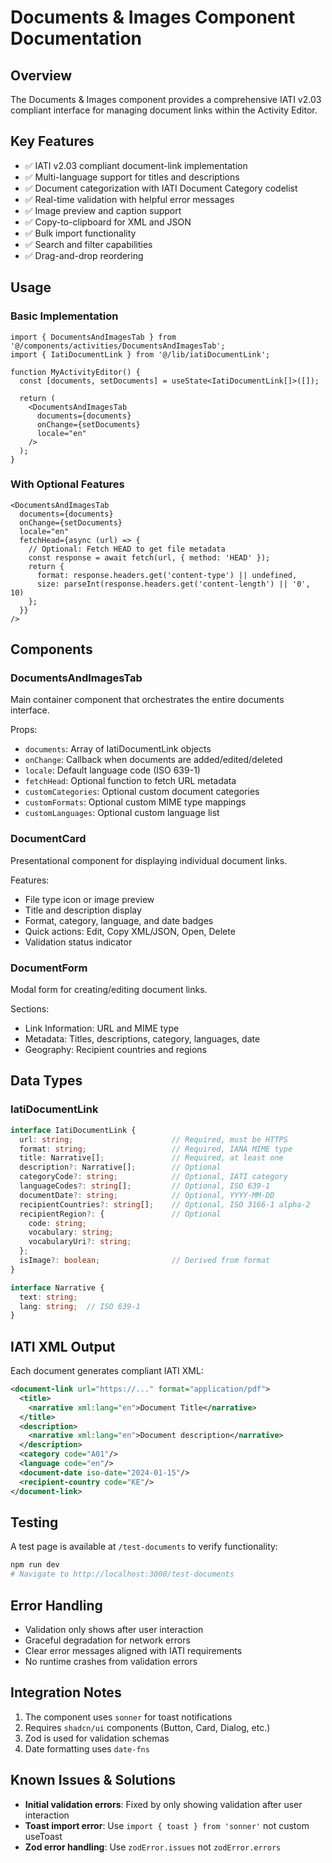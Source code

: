 # Documents & Images Component Documentation

## Overview
The Documents & Images component provides a comprehensive IATI v2.03 compliant interface for managing document links within the Activity Editor.

## Key Features
- ✅ IATI v2.03 compliant document-link implementation
- ✅ Multi-language support for titles and descriptions
- ✅ Document categorization with IATI Document Category codelist
- ✅ Real-time validation with helpful error messages
- ✅ Image preview and caption support
- ✅ Copy-to-clipboard for XML and JSON
- ✅ Bulk import functionality
- ✅ Search and filter capabilities
- ✅ Drag-and-drop reordering

## Usage

### Basic Implementation
```tsx
import { DocumentsAndImagesTab } from '@/components/activities/DocumentsAndImagesTab';
import { IatiDocumentLink } from '@/lib/iatiDocumentLink';

function MyActivityEditor() {
  const [documents, setDocuments] = useState<IatiDocumentLink[]>([]);
  
  return (
    <DocumentsAndImagesTab
      documents={documents}
      onChange={setDocuments}
      locale="en"
    />
  );
}
```

### With Optional Features
```tsx
<DocumentsAndImagesTab
  documents={documents}
  onChange={setDocuments}
  locale="en"
  fetchHead={async (url) => {
    // Optional: Fetch HEAD to get file metadata
    const response = await fetch(url, { method: 'HEAD' });
    return {
      format: response.headers.get('content-type') || undefined,
      size: parseInt(response.headers.get('content-length') || '0', 10)
    };
  }}
/>
```

## Components

### DocumentsAndImagesTab
Main container component that orchestrates the entire documents interface.

Props:
- `documents`: Array of IatiDocumentLink objects
- `onChange`: Callback when documents are added/edited/deleted
- `locale`: Default language code (ISO 639-1)
- `fetchHead`: Optional function to fetch URL metadata
- `customCategories`: Optional custom document categories
- `customFormats`: Optional custom MIME type mappings
- `customLanguages`: Optional custom language list

### DocumentCard
Presentational component for displaying individual document links.

Features:
- File type icon or image preview
- Title and description display
- Format, category, language, and date badges
- Quick actions: Edit, Copy XML/JSON, Open, Delete
- Validation status indicator

### DocumentForm
Modal form for creating/editing document links.

Sections:
- Link Information: URL and MIME type
- Metadata: Titles, descriptions, category, languages, date
- Geography: Recipient countries and regions

## Data Types

### IatiDocumentLink
```typescript
interface IatiDocumentLink {
  url: string;                      // Required, must be HTTPS
  format: string;                   // Required, IANA MIME type
  title: Narrative[];               // Required, at least one
  description?: Narrative[];        // Optional
  categoryCode?: string;            // Optional, IATI category
  languageCodes?: string[];         // Optional, ISO 639-1
  documentDate?: string;            // Optional, YYYY-MM-DD
  recipientCountries?: string[];    // Optional, ISO 3166-1 alpha-2
  recipientRegion?: {               // Optional
    code: string;
    vocabulary: string;
    vocabularyUri?: string;
  };
  isImage?: boolean;                // Derived from format
}

interface Narrative {
  text: string;
  lang: string;  // ISO 639-1
}
```

## IATI XML Output
Each document generates compliant IATI XML:
```xml
<document-link url="https://..." format="application/pdf">
  <title>
    <narrative xml:lang="en">Document Title</narrative>
  </title>
  <description>
    <narrative xml:lang="en">Document description</narrative>
  </description>
  <category code="A01"/>
  <language code="en"/>
  <document-date iso-date="2024-01-15"/>
  <recipient-country code="KE"/>
</document-link>
```

## Testing
A test page is available at `/test-documents` to verify functionality:
```bash
npm run dev
# Navigate to http://localhost:3000/test-documents
```

## Error Handling
- Validation only shows after user interaction
- Graceful degradation for network errors
- Clear error messages aligned with IATI requirements
- No runtime crashes from validation errors

## Integration Notes
1. The component uses `sonner` for toast notifications
2. Requires `shadcn/ui` components (Button, Card, Dialog, etc.)
3. Zod is used for validation schemas
4. Date formatting uses `date-fns`

## Known Issues & Solutions
- **Initial validation errors**: Fixed by only showing validation after user interaction
- **Toast import error**: Use `import { toast } from 'sonner'` not custom useToast
- **Zod error handling**: Use `zodError.issues` not `zodError.errors`
